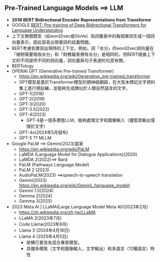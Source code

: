 ## Pre-Trained Language Models ==> LLM
  - **2018 BERT Bidirectional Encoder Representations from Transforme**
  - GOOGLE [BERT: Pre-training of Deep Bidirectional Transformers for Language Understanding](https://arxiv.org/abs/1810.04805v2)
  - 上下文無關模型（如word2vec或GloVe）為詞彙表中的每個單詞生成一個詞向量表示，因此容易出現單詞的歧義問題。
  - BERT考慮到單詞出現時的上下文。例如，詞「水分」的word2vec詞向量在「植物需要吸收水分」和「財務報表裡有水分」是相同的，但BERT根據上下文的不同提供不同的詞向量，詞向量與句子表達的句意有關。
  - BERTology
  - OPENAI GPT (Generative Pre-trained Transformer)
    - https://en.wikipedia.org/wiki/Generative_pre-trained_transformer
    - GPT模型是基於Transformer模型的類神經網路，在大型未標記文字資料集上進行預訓練，並能夠生成類似於人類自然語言的文字。
    - GPT-1(2018)
    - GPT-2(2019)
    - GPT-3(2020)
    - GPT-3.5(2022)
    - GPT-4(2023)
      - GPT-4是一個多模態LLM，能夠處理文字和圖像輸入（儘管其輸出僅限於文字）
    - GPT-4o(2024年5月發布)
    - GPT-5 ?? MLLM
  - Google PaLM ==> Gemini(2023)當家
    - https://en.wikipedia.org/wiki/PaLM
    - LaMDA (Language Model for Dialogue Applications)(2020)
    - LaMDA 2(2022)==> Bard
    - PaLM (Pathways Language Model)
    - PaLM 2 (2023)
    - AudioPaLM(2023) ==>speech-to-speech translation
    - Gemini(2023)  https://en.wikipedia.org/wiki/Gemini_(language_model)
    - Gemini 1.5(2024)
    - Gemma 2(2024)
    - Gemma 3(2025)
  - 2023 Meta AI | LLaMA(Large Language Model Meta AI)(2023年2月)
    - https://zh.wikipedia.org/zh-tw/LLaMA
    - LLaMA 2(2023年7月)
    - Code Llama(2023年8月)
    - Llama 3 (2024年4月18日)
    - Llama 4 (2025年4月5日)
      - 架構已更改為混合專家模型。
      - 具備多模態（文字和圖像輸入，文字輸出）和多語言（12種語言）特性 
